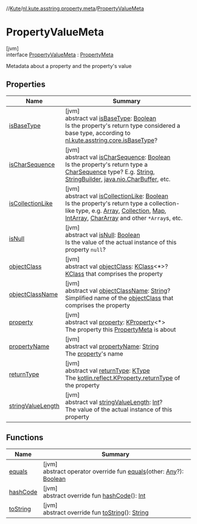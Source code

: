 //[Kute](../../../index.md)/[nl.kute.asstring.property.meta](../index.md)/[PropertyValueMeta](index.md)

# PropertyValueMeta

[jvm]\
interface [PropertyValueMeta](index.md) : [PropertyMeta](../-property-meta/index.md)

Metadata about a property and the property's value

## Properties

| Name | Summary |
|---|---|
| [isBaseType](../-property-meta/is-base-type.md) | [jvm]<br>abstract val [isBaseType](../-property-meta/is-base-type.md): [Boolean](https://kotlinlang.org/api/latest/jvm/stdlib/kotlin/-boolean/index.html)<br>Is the property's return type considered a base type, according to [nl.kute.asstring.core.isBaseType](../../nl.kute.asstring.core/is-base-type.md)? |
| [isCharSequence](../-property-meta/is-char-sequence.md) | [jvm]<br>abstract val [isCharSequence](../-property-meta/is-char-sequence.md): [Boolean](https://kotlinlang.org/api/latest/jvm/stdlib/kotlin/-boolean/index.html)<br>Is the property's return type a [CharSequence](https://kotlinlang.org/api/latest/jvm/stdlib/kotlin/-char-sequence/index.html) type? E.g. [String](https://kotlinlang.org/api/latest/jvm/stdlib/kotlin/-string/index.html), [StringBuilder](https://kotlinlang.org/api/latest/jvm/stdlib/kotlin.text/-string-builder/index.html), [java.nio.CharBuffer](https://docs.oracle.com/javase/8/docs/api/java/nio/CharBuffer.html), etc. |
| [isCollectionLike](../-property-meta/is-collection-like.md) | [jvm]<br>abstract val [isCollectionLike](../-property-meta/is-collection-like.md): [Boolean](https://kotlinlang.org/api/latest/jvm/stdlib/kotlin/-boolean/index.html)<br>Is the property's return type a collection-like type, e.g. [Array](https://kotlinlang.org/api/latest/jvm/stdlib/kotlin/-array/index.html), [Collection](https://kotlinlang.org/api/latest/jvm/stdlib/kotlin.collections/-collection/index.html), [Map](https://kotlinlang.org/api/latest/jvm/stdlib/kotlin.collections/-map/index.html), [IntArray](https://kotlinlang.org/api/latest/jvm/stdlib/kotlin/-int-array/index.html), [CharArray](https://kotlinlang.org/api/latest/jvm/stdlib/kotlin/-char-array/index.html) and other `*Array`s, etc. |
| [isNull](is-null.md) | [jvm]<br>abstract val [isNull](is-null.md): [Boolean](https://kotlinlang.org/api/latest/jvm/stdlib/kotlin/-boolean/index.html)<br>Is the value of the actual instance of this property `null`? |
| [objectClass](../-property-meta/object-class.md) | [jvm]<br>abstract val [objectClass](../-property-meta/object-class.md): [KClass](https://kotlinlang.org/api/latest/jvm/stdlib/kotlin.reflect/-k-class/index.html)&lt;*&gt;?<br>[KClass](https://kotlinlang.org/api/latest/jvm/stdlib/kotlin.reflect/-k-class/index.html) that comprises the property |
| [objectClassName](../-property-meta/object-class-name.md) | [jvm]<br>abstract val [objectClassName](../-property-meta/object-class-name.md): [String](https://kotlinlang.org/api/latest/jvm/stdlib/kotlin/-string/index.html)?<br>Simplified name of the [objectClass](../-property-meta/object-class.md) that comprises the property |
| [property](../-property-meta/property.md) | [jvm]<br>abstract val [property](../-property-meta/property.md): [KProperty](https://kotlinlang.org/api/latest/jvm/stdlib/kotlin.reflect/-k-property/index.html)&lt;*&gt;<br>The property this [PropertyMeta](../-property-meta/index.md) is about |
| [propertyName](../-property-meta/property-name.md) | [jvm]<br>abstract val [propertyName](../-property-meta/property-name.md): [String](https://kotlinlang.org/api/latest/jvm/stdlib/kotlin/-string/index.html)<br>The [property](../-property-meta/property.md)'s name |
| [returnType](../-property-meta/return-type.md) | [jvm]<br>abstract val [returnType](../-property-meta/return-type.md): [KType](https://kotlinlang.org/api/latest/jvm/stdlib/kotlin.reflect/-k-type/index.html)<br>The [kotlin.reflect.KProperty.returnType](https://kotlinlang.org/api/latest/jvm/stdlib/kotlin.reflect/-k-property/return-type.html) of the property |
| [stringValueLength](string-value-length.md) | [jvm]<br>abstract val [stringValueLength](string-value-length.md): [Int](https://kotlinlang.org/api/latest/jvm/stdlib/kotlin/-int/index.html)?<br>The value of the actual instance of this property |

## Functions

| Name | Summary |
|---|---|
| [equals](equals.md) | [jvm]<br>abstract operator override fun [equals](equals.md)(other: [Any](https://kotlinlang.org/api/latest/jvm/stdlib/kotlin/-any/index.html)?): [Boolean](https://kotlinlang.org/api/latest/jvm/stdlib/kotlin/-boolean/index.html) |
| [hashCode](hash-code.md) | [jvm]<br>abstract override fun [hashCode](hash-code.md)(): [Int](https://kotlinlang.org/api/latest/jvm/stdlib/kotlin/-int/index.html) |
| [toString](to-string.md) | [jvm]<br>abstract override fun [toString](to-string.md)(): [String](https://kotlinlang.org/api/latest/jvm/stdlib/kotlin/-string/index.html) |
